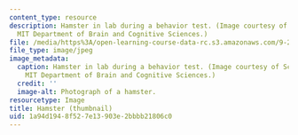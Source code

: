 ```yaml
---
content_type: resource
description: Hamster in lab during a behavior test. (Image courtesy of Schneider Laboratory,
  MIT Department of Brain and Cognitive Sciences.)
file: /media/https%3A/open-learning-course-data-rc.s3.amazonaws.com/9-201-advanced-animal-behavior-spring-2000/1a94d1948f527e13903e2bbbb21806c0_9-201s00-th.jpg
file_type: image/jpeg
image_metadata:
  caption: Hamster in lab during a behavior test. (Image courtesy of Schneider Laboratory,
    MIT Department of Brain and Cognitive Sciences.)
  credit: ''
  image-alt: Photograph of a hamster.
resourcetype: Image
title: Hamster (thumbnail)
uid: 1a94d194-8f52-7e13-903e-2bbbb21806c0
---
```

